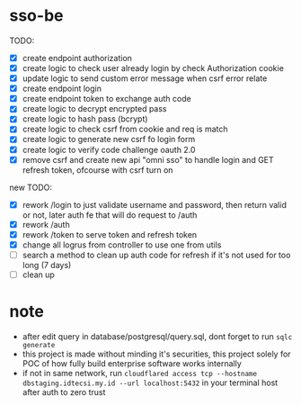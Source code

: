 # sso-be

TODO:
- [x] create endpoint authorization
- [x] create logic to check user already login by check Authorization cookie
- [x] update logic to send custom error message when csrf error relate
- [x] create endpoint login
- [x] create endpoint token to exchange auth code
- [x] create logic to decrypt encrypted pass
- [x] create logic to hash pass (bcrypt)
- [x] create logic to check csrf from cookie and req is match
- [x] create logic to generate new csrf fo login form
- [x] create logic to verify code challenge oauth 2.0
- [x] remove csrf and create new api "omni sso" to handle login and GET refresh token, ofcourse with csrf turn on

new TODO:
- [x] rework /login to just validate username and password, then return valid or not, later auth fe that will do request to /auth
- [x] rework /auth
- [x] rework /token to serve token and refresh token
- [x] change all logrus from controller to use one from utils
- [ ] search a method to clean up auth code for refresh if it's not used for too long (7 days)
- [ ] clean up

# note
- after edit query in database/postgresql/query.sql, dont forget to run `sqlc generate`
- this project is made without minding it's securities, this project solely for POC of how fully build enterprise software works internally
- if not in same network, run `cloudflared access tcp --hostname dbstaging.idtecsi.my.id --url localhost:5432` in your terminal host after auth to zero trust